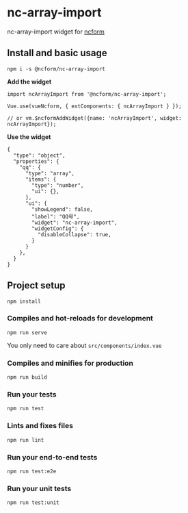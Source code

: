 # nc-array-import

nc-array-import widget for [ncform](https://github.com/ncform/ncform)

## Install and basic usage

```
npm i -s @ncform/nc-array-import
```

**Add the widget**

```
import ncArrayImport from '@ncform/nc-array-import';

Vue.use(vueNcform, { extComponents: { ncArrayImport } });

// or vm.$ncformAddWidget({name: 'ncArrayImport', widget: ncArrayImport});

```

**Use the widget**

```
{
  "type": "object",
  "properties": {
    "qq": {
      "type": "array",
      "items": {
        "type": "number",
        "ui": {},
      },
      "ui": {
        "showLegend": false,
        "label": "QQ号",
        "widget": "nc-array-import",
        "widgetConfig": {
          "disableCollapse": true,
        }
      }
    },
  }
}
```

## Project setup
```
npm install
```

### Compiles and hot-reloads for development
```
npm run serve
```

You only need to care about `src/components/index.vue`

### Compiles and minifies for production
```
npm run build
```

### Run your tests
```
npm run test
```

### Lints and fixes files
```
npm run lint
```

### Run your end-to-end tests
```
npm run test:e2e
```

### Run your unit tests
```
npm run test:unit
```
